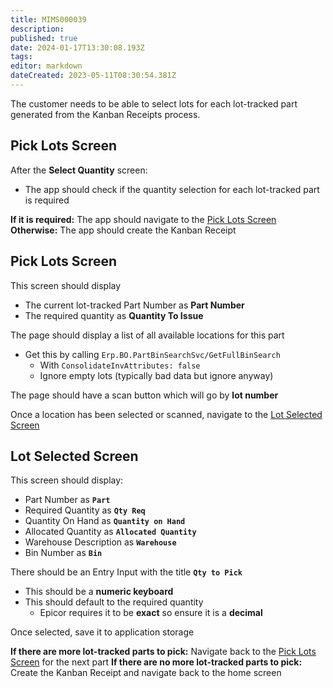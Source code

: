 ```yaml
---
title: MIMS000039
description: 
published: true
date: 2024-01-17T13:30:08.193Z
tags: 
editor: markdown
dateCreated: 2023-05-11T08:30:54.381Z
---
```


The customer needs to be able to select lots for each lot-tracked part generated from the Kanban Receipts process.

## Pick Lots Screen
After the **Select Quantity** screen:
- The app should check if the quantity selection for each lot-tracked part is required

**If it is required:** The app should navigate to the [Pick Lots Screen](#pick-lots-screen)
**Otherwise:** The app should create the Kanban Receipt

## Pick Lots Screen
This screen should display
- The current lot-tracked Part Number as **Part Number**
- The required quantity as **Quantity To Issue**

The page should display a list of all available locations for this part
- Get this by calling `Erp.BO.PartBinSearchSvc/GetFullBinSearch`
	- With `ConsolidateInvAttributes: false`
	- Ignore empty lots (typically bad data but ignore anyway)

The page should have a scan button which will go by **lot number**

Once a location has been selected or scanned, navigate to the [Lot Selected Screen](#lot-selected-screen)

## Lot Selected Screen
This screen should display:
- Part Number as **`Part`**
- Required Quantity as **`Qty Req`**
- Quantity On Hand as **`Quantity on Hand`**
- Allocated Quantity as **`Allocated Quantity`**
- Warehouse Description as **`Warehouse`**
- Bin Number as **`Bin`**

There should be an Entry Input with the title **`Qty to Pick`**
- This should be a **numeric keyboard**
- This should default to the required quantity
	- Epicor requires it to be **exact** so ensure it is a **decimal**

Once selected, save it to application storage 

**If there are more lot-tracked parts to pick:**  Navigate back to the [Pick Lots Screen](#pick-lots-screen) for the next part
**If there are no more lot-tracked parts to pick:** Create the Kanban Receipt and navigate back to the home screen
